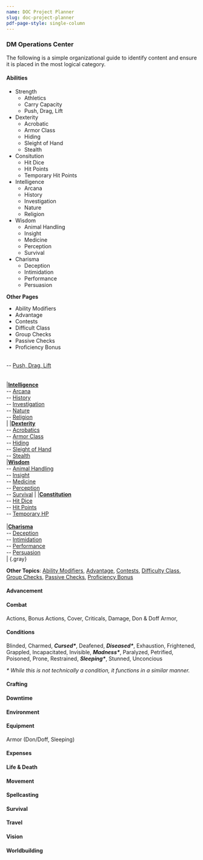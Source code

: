 ```yaml
---
name: DOC Project Planner
slug: doc-project-planner
pdf-page-style: single-column
---
```

### DM Operations Center
The following is a simple organizational guide to identify content and ensure it is placed in the most logical category.

#### Abilities
- Strength
    - Athletics
    - Carry Capacity
    - Push, Drag, Lift
- Dexterity
    - Acrobatic
    - Armor Class
    - Hiding
    - Sleight of Hand
    - Stealth
- Consitution
    - Hit Dice
    - Hit Points
    - Temporary Hit Points
- Intelligence
    - Arcana
    - History
    - Investigation
    - Nature
    - Religion
- Wisdom
    - Animal Handling
    - Insight
    - Medicine
    - Perception
    - Survival
- Charisma
    - Deception
    - Intimidation
    - Performance
    - Persuasion

**Other Pages**
- Ability Modifiers
- Advantage
- Contests
- Difficult Class
- Group Checks
- Passive Checks
- Proficiency Bonus

<br/> -- [Push, Drag, Lift](push-drag-lift)<br/><br/><br/> |[**Intelligence**](intelligence)<br/> -- [Arcana](arcana)<br/> -- [History](history)<br/> -- [Investigation](investigation)<br/> -- [Nature](nature)<br/> -- [Religion](religion)<br/> |
|[**Dexterity**](dexterity)<br/> -- [Acrobatics](acrobatics)<br/> -- [Armor Class](armor-class)<br/> -- [Hiding](hiding)<br/> -- [Sleight of Hand](sleight-of-hand)<br/> -- [Stealth](stealth)<br/> |[**Wisdom**](wisdom)<br/> -- [Animal Handling](animal-handling)<br/> -- [Insight](insight)<br/> -- [Medicine](medicine)<br/> -- [Perception](perception)<br/> -- [Survival](survival) |
|[**Constitution**](constitution)<br/> -- [Hit Dice](hit-dice)<br/> -- [Hit Points](hit-points)<br/> -- [Temporary HP](temporary-hit-points)<br/><br/> |[**Charisma**](charisma)<br/> -- [Deception](deception)<br/> -- [Intimidation](intimidation)<br/> -- [Performance](performance)<br/> -- [Persuasion](persuasion)<br/> |
{.gray}

**Other Topics**: [Ability Modifiers](ability-modifiers), [Advantage](advantage), [Contests](contests), [Difficulty Class](difficulty-class), [Group Checks](group-checks), [Passive Checks](passive-checks), [Proficiency Bonus](proficiency-bonus)




#### Advancement
#### Combat
Actions, Bonus Actions, Cover, Criticals, Damage, Don & Doff Armor, 

#### Conditions
Blinded, Charmed, ***Cursed\****, Deafened, ***Diseased\****, Exhaustion, Frightened, Grappled, Incapacitated, Invisible, ***Madness\****, Paralyzed, Petrified, Poisoned, Prone, Restrained, ***Sleeping\****, Stunned, Unconcious

*\* While this is not technically a condition, it functions in a similar manner.*

#### Crafting
#### Downtime
#### Environment
#### Equipment
Armor (Don/Doff, Sleeping)
#### Expenses
#### Life & Death
#### Movement
#### Spellcasting
#### Survival
#### Travel
#### Vision
#### Worldbuilding
